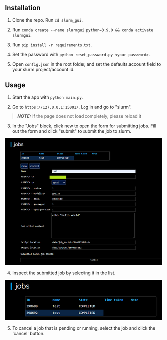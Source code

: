 ## Installation

1. Clone the repo. Run `cd slurm_gui`.

2. Run `conda create --name slurmgui python=3.9.0 && conda activate slurmgui`.

3. Run `pip install -r requirements.txt`.

4. Set the password with `python reset_password.py <your password>`.

5. Open `config.json` in the root folder, and set the defaults.account field to your slurm project/account id.

## Usage

1. Start the app with `python main.py`.

2. Go to `https://127.0.0.1:15001/`. Log in and go to "slurm".

> **_NOTE:_**  If the page does not load completely, please reload it

3. In the "Jobs" block, click new to open the form for submitting jobs. Fill out the form and click "submit" to submit the job to slurm.

![image](resource/new.png)

4. Inspect the submitted job by selecting it in the list.

![image](resource/select.png)

5. To cancel a job that is pending or running, select the job and click the 'cancel' button.


